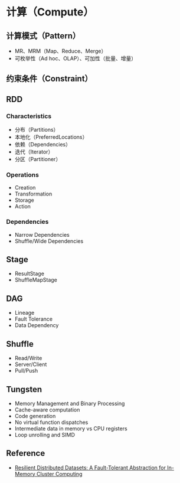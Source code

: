 # 计算（Compute）

## 计算模式（Pattern）

- MR、MRM（Map、Reduce、Merge）
- 可枚举性（Ad hoc、OLAP）、可加性（批量、增量<State>）

## 约束条件（Constraint）

## RDD

### Characteristics

- 分布（Partitions）
- 本地化（PreferredLocations）
- 依赖（Dependencies）
- 迭代（Iterator）
- 分区（Partitioner）

### Operations

- Creation
- Transformation
- Storage
- Action

### Dependencies

- Narrow Dependencies
- Shuffle/Wide Dependencies

## Stage

- ResultStage
- ShuffleMapStage

## DAG

- Lineage
- Fault Tolerance
- Data Dependency

## Shuffle

- Read/Write
- Server/Client
- Pull/Push

## Tungsten

- Memory Management and Binary Processing
- Cache-aware computation
- Code generation
- No virtual function dispatches
- Intermediate data in memory vs CPU registers
- Loop unrolling and SIMD

## Reference

- [Resilient Distributed Datasets: A Fault-Tolerant Abstraction for In-Memory Cluster Computing](http://people.csail.mit.edu/matei/papers/2012/nsdi_spark.pdf)